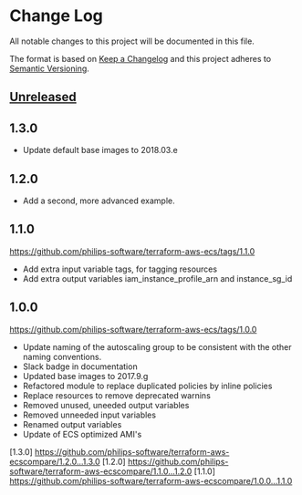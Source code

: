 # Change Log
All notable changes to this project will be documented in this file.

The format is based on [Keep a Changelog](http://keepachangelog.com/)
and this project adheres to [Semantic Versioning](http://semver.org/).

## [Unreleased]

## 1.3.0
- Update default base images to 2018.03.e

## 1.2.0
- Add a second, more advanced example.

## 1.1.0
https://github.com/philips-software/terraform-aws-ecs/tags/1.1.0
- Add extra input variable tags, for tagging resources
- Add extra output variables iam_instance_profile_arn and instance_sg_id


## 1.0.0
https://github.com/philips-software/terraform-aws-ecs/tags/1.0.0
- Update naming of the autoscaling group to be consistent with the other naming conventions.
- Slack badge in documentation
- Updated base images to 2017.9.g
- Refactored module to replace duplicated policies by inline policies
- Replace resources to remove deprecated warnins
- Removed unused, uneeded output variables
- Removed unneeded input variables
- Renamed output variables
- Update of ECS optimized AMI's

[Unreleased]: https://github.com/philips-software/terraform-aws-ecs/compare/1.3.0...HEAD
[1.3.0] https://github.com/philips-software/terraform-aws-ecscompare/1.2.0...1.3.0
[1.2.0] https://github.com/philips-software/terraform-aws-ecscompare/1.1.0...1.2.0
[1.1.0] https://github.com/philips-software/terraform-aws-ecscompare/1.0.0...1.1.0
